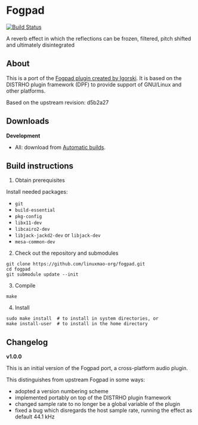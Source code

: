 # Fogpad

[![Build Status](https://travis-ci.com/linuxmao-org/fogpad.svg?branch=master)](https://travis-ci.com/linuxmao-org/fogpad)

A reverb effect in which the reflections can be frozen, filtered, pitch shifted and ultimately disintegrated

## About

This is a port of the [Fogpad plugin created by Igorski](https://github.com/igorski/fogpad).
It is based on the DISTRHO plugin framework (DPF) to provide support of
GNU/Linux and other platforms.

Based on the upstream revision: d5b2a27

## Downloads

**Development**

- All: download from [Automatic builds](https://github.com/linuxmao-org/fogpad/releases/tag/automatic).

## Build instructions

1. Obtain prerequisites

Install needed packages:

- `git`
- `build-essential`
- `pkg-config`
- `libx11-dev`
- `libcairo2-dev`
- `libjack-jackd2-dev` or `libjack-dev`
- `mesa-common-dev`

2. Check out the repository and submodules

```
git clone https://github.com/linuxmao-org/fogpad.git
cd fogpad
git submodule update --init
```

3. Compile

```
make
```

4. Install

```
sudo make install  # to install in system directories, or
make install-user  # to install in the home directory
```

## Changelog

**v1.0.0**

This is an initial version of the Fogpad port, a cross-platform audio plugin.

This distinguishes from upstream Fogpad in some ways:
- adopted a version numbering scheme
- implemented portably on top of the DISTRHO plugin framework
- changed sample rate to no longer be a global variable of the plugin
- fixed a bug which disregards the host sample rate, running the effect as default 44.1 kHz
